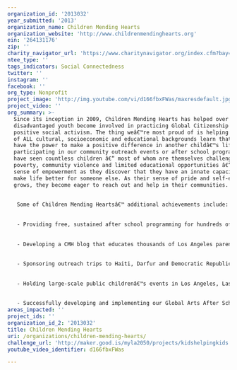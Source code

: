 ```yaml
---
organization_id: '2013032'
year_submitted: '2013'
organization_name: Children Mending Hearts
organization_website: 'http://www.childrenmendinghearts.org'
ein: '264131176'
zip: ''
charity_navigator_url: 'https://www.charitynavigator.org/index.cfm?bay=search.profile&ein=264131176'
ntee_type: ''
tags_indicators: Social Connectedness
twitter: ''
instagram: ''
facebook: ''
org_type: Nonprofit
project_image: 'http://img.youtube.com/vi/d166fbxFWas/maxresdefault.jpg'
project_video: ''
org_summary: >-
  Since its inception in 2009, Children Mending Hearts has helped over 12,000
  disadvantaged youth become involved in practicing Global Citizenship and
  positive social activism. The thing weâ€™re most proud of is helping children
  of ALL cultural, socioeconomic and educational backgrounds learn that they
  have the power to make a positive difference in another childâ€™s life. After
  participating in our community outreach events or after school programming, we
  have seen countless children â€“ most of whom are themselves challenged by
  poverty, community violence and limited educational opportunities â€“ gain a
  sense of empowerment as they discover that they have an innate capacity to
  make life better for someone else. As their sense of pride and self-esteem
  grows, they become eager to reach out and help in their communities.
   
   
   Some of Children Mending Heartsâ€™ additional achievements include:
   
   
   - Providing free, sustained after school programming for hundreds of youth living in Los Angeles neighborhoods challenged by drugs, gang violence and poverty;
   
   
   - Developing a CMH blog that educates thousands of Los Angeles parents and youth about volunteerism, Global Citizenship and positive social activism;
   
   
   - Sponsoring outreach trips to Haiti, Darfur and Democratic Republic of Congo, where we provided thousands of children living in crisis with arts and educational workshops, in addition to providing them with basic necessities such as shoes and school supplies;
   
   
   - Holding large-scale public childrenâ€™s events in Los Angeles, Las Vegas and New York, where hundreds of children learned about the importance of volunteerism and Global Citizenship and participated in projects to help their local communities;
   
   
   - Successfully developing and implementing our Global Arts After School program, including publishing a formal curriculum that teaches middle school-aged youth the importance of acting with empathy and helping people in their own communities as well as the world at large.
areas_impacted: ''
project_ids: ''
organization_id_2: '2013032'
title: Children Mending Hearts
uri: /organizations/children-mending-hearts/
challenge_url: 'http://maker.good.is/myla2050/projects/kidshelpingkids.html'
youtube_video_identifier: d166fbxFWas

---
```

